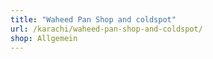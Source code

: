 ```yaml
---
title: "Waheed Pan Shop and coldspot"
url: /karachi/waheed-pan-shop-and-coldspot/
shop: Allgemein
---
```

